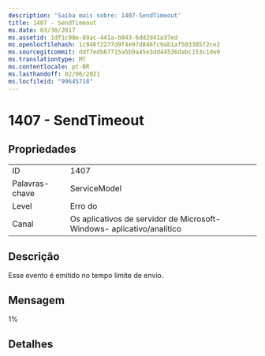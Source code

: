 ```yaml
---
description: 'Saiba mais sobre: 1407-SendTimeout'
title: 1407 - SendTimeout
ms.date: 03/30/2017
ms.assetid: 1df1c98e-89ac-441a-b943-6dd2d41a37ed
ms.openlocfilehash: 1c946f2277d9f4e97d846fc9ab1af503385f2ce2
ms.sourcegitcommit: ddf7edb67715a5b9a45e3dd44536dabc153c1de0
ms.translationtype: MT
ms.contentlocale: pt-BR
ms.lasthandoff: 02/06/2021
ms.locfileid: "99645718"
---
```

# <a name="1407---sendtimeout"></a>1407 - SendTimeout

## <a name="properties"></a>Propriedades  
  
|||  
|-|-|  
|ID|1407|  
|Palavras-chave|ServiceModel|  
|Level|Erro do|  
|Canal|Os aplicativos de servidor de Microsoft-Windows- aplicativo/analítico|  
  
## <a name="description"></a>Descrição  

 Esse evento é emitido no tempo limite de envio.  
  
## <a name="message"></a>Mensagem  

 1%  
  
## <a name="details"></a>Detalhes
